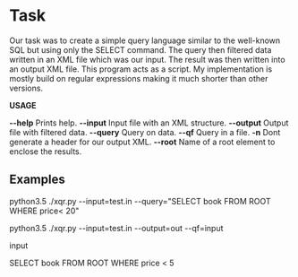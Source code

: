 # Task
Our task was to create a simple query language similar to the well-known SQL but using only the SELECT
command. The query then filtered data written in an XML file which was our input. The result was then written
into an output XML file. This program acts as a script. My implementation is mostly build on regular
expressions making it much shorter than other versions.

**USAGE**

**--help** Prints help.
**--input** Input file with an XML structure.
**--output** Output file with filtered data.
**--query** Query on data.
**--qf** Query in a file.
**-n** Dont generate a header for our output XML.
**--root** Name of a root element to enclose the results.

## Examples

python3.5 ./xqr.py --input=test.in --query="SELECT book FROM ROOT WHERE price< 20"

python3.5 ./xqr.py --input=test.in --output=out --qf=input

input

SELECT book FROM ROOT WHERE price < 5
